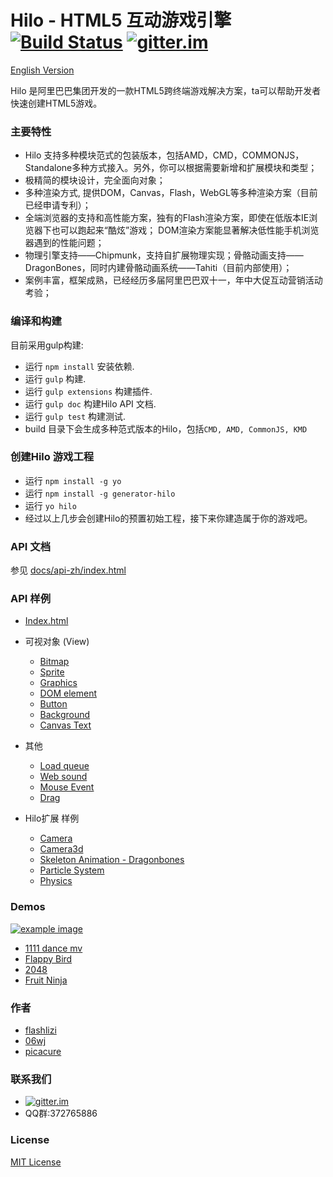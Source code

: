Hilo - HTML5 互动游戏引擎 [![Build Status][travis-image]][travis-url] [![gitter.im][gitter-image]][gitter-url]
===========================
[English Version](./README.md)

Hilo 是阿里巴巴集团开发的一款HTML5跨终端游戏解决方案，ta可以帮助开发者快速创建HTML5游戏。

### 主要特性

* Hilo 支持多种模块范式的包装版本，包括AMD，CMD，COMMONJS，Standalone多种方式接入。另外，你可以根据需要新增和扩展模块和类型；
* 极精简的模块设计，完全面向对象；
* 多种渲染方式, 提供DOM，Canvas，Flash，WebGL等多种渲染方案（目前已经申请专利）；
* 全端浏览器的支持和高性能方案，独有的Flash渲染方案，即使在低版本IE浏览器下也可以跑起来“酷炫”游戏； DOM渲染方案能显著解决低性能手机浏览器遇到的性能问题；
* 物理引擎支持——Chipmunk，支持自扩展物理实现；骨骼动画支持——DragonBones，同时内建骨骼动画系统——Tahiti（目前内部使用）；
* 案例丰富，框架成熟，已经经历多届阿里巴巴双十一，年中大促互动营销活动考验；


### 编译和构建

目前采用gulp构建:

* 运行 `npm install` 安装依赖.
* 运行 `gulp` 构建.
* 运行 `gulp extensions` 构建插件.
* 运行 `gulp doc` 构建Hilo API 文档.
* 运行 `gulp test` 构建测试.
* build 目录下会生成多种范式版本的Hilo，包括`CMD, AMD, CommonJS, KMD`

### 创建Hilo 游戏工程

* 运行 `npm install -g yo`
* 运行 `npm install -g generator-hilo`
* 运行 `yo hilo`
* 经过以上几步会创建Hilo的预置初始工程，接下来你建造属于你的游戏吧。

### API 文档

参见 [docs/api-zh/index.html](http://hiloteam.github.io/Hilo/docs/api-zh/index.html)

### API 样例
 * [Index.html](http://hiloteam.github.io/Hilo/examples/index.html)
 * 可视对象 (View)
    * [Bitmap](http://hiloteam.github.io/Hilo/examples/Bitmap.html)
    * [Sprite](http://hiloteam.github.io/Hilo/examples/Sprite.html)
    * [Graphics](http://hiloteam.github.io/Hilo/examples/Graphics.html)
    * [DOM element](http://hiloteam.github.io/Hilo/examples/DOMElement.html)
    * [Button](http://hiloteam.github.io/Hilo/examples/Button.html)
    * [Background](http://hiloteam.github.io/Hilo/examples/Background.html)
    * [Canvas Text](http://hiloteam.github.io/Hilo/examples/Text.html)

 * 其他
    * [Load queue](http://hiloteam.github.io/Hilo/examples/LoadQueue.html)
    * [Web sound](http://hiloteam.github.io/Hilo/examples/WebSound.html)
    * [Mouse Event](http://hiloteam.github.io/Hilo/examples/MouseEvent.html)
    * [Drag](http://hiloteam.github.io/Hilo/examples/drag.html)

 * Hilo扩展 样例
    * [Camera](http://hiloteam.github.io/Hilo/examples/Camera.html)
    * [Camera3d](http://hiloteam.github.io/Hilo/examples/Camera3d.html)
    * [Skeleton Animation - Dragonbones](http://hiloteam.github.io/Hilo/src/extensions/dragonbones/demo/index.html)
    * [Particle System](http://hiloteam.github.io/Hilo/examples/ParticleSystem.html)
    * [Physics](http://hiloteam.github.io/Hilo/src/extensions/physics/demo/index.html)

### Demos
  [![example image][example-image]][example-url]

 * [1111 dance mv](http://g.alicdn.com/tmapp/hilodemos/3.0.7/mv1111/index.html)
 * [Flappy Bird](http://g.alicdn.com/tmapp/hilodemos/3.0.7/flappy/index.html)
 * [2048](http://g.alicdn.com/tmapp/hilodemos/3.0.7/2048/index.html)
 * [Fruit Ninja](http://g.alicdn.com/tmapp/hilodemos/3.0.7/fruit-ninja/index.html)

### 作者
 * [flashlizi](https://github.com/flashlizi)
 * [06wj](https://github.com/06wj)
 * [picacure](https://github.com/picacure)


### 联系我们
  * [![gitter.im][gitter-image]][gitter-url]
  * QQ群:372765886

### License
[MIT License](http://en.wikipedia.org/wiki/MIT_License)

[travis-image]: https://travis-ci.org/hiloteam/Hilo.svg?branch=master
[travis-url]: https://travis-ci.org/hiloteam/Hilo
[gitter-image]: https://badges.gitter.im/hiloteam/Hilo.svg
[gitter-url]: https://gitter.im/hiloteam/Hilo?utm_source=badge&utm_medium=badge&utm_campaign=pr-badge&utm_content=badge
[example-image]: https://img.alicdn.com/tps/TB1vDlBLVXXXXcDXVXXXXXXXXXX-850-806.png
[example-url]: http://hiloteam.github.io/examples/index.html